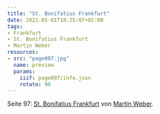 ```yaml
---
title: "St. Bonifatius Frankfurt"
date: 2021-05-01T18:25:07+02:00
tags:
- Frankfurt
- St. Bonifatius Frankfurt
- Martin Weber
resources:
- src: "page097.jpg"
  name: preview
  params:
    iiif: page097/info.json
    rotate: 90
---
```


Seite 97: [St. Bonifatius Frankfurt](/tags/St.-Bonifatius-Frankfurt) von [Martin Weber](/tags/Martin-Weber).
